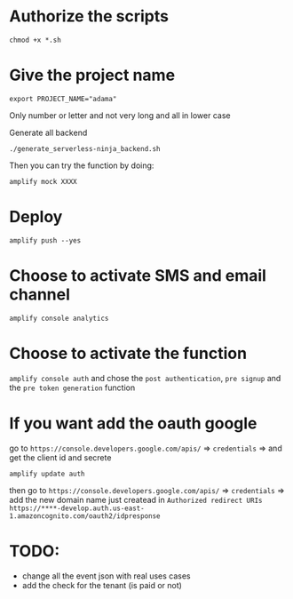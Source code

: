 # Authorize the scripts

`chmod +x *.sh`

# Give the project name

`export PROJECT_NAME="adama"`

Only number or letter and not very long and all in lower case

Generate all backend

`./generate_serverless-ninja_backend.sh`

Then you can try the function by doing:

`amplify mock XXXX`

# Deploy

`amplify push --yes`

# Choose to activate SMS and email channel

`amplify console analytics`

# Choose to activate the function

`amplify console auth` and chose the `post authentication`, `pre signup` and the `pre token generation` function

# If you want add the oauth google
go to `https://console.developers.google.com/apis/` => `credentials` => and get the client id and secrete

`amplify update auth`

then go to `https://console.developers.google.com/apis/` => `credentials` => add the new domain name just createad in `Authorized redirect URIs`
`https://****-develop.auth.us-east-1.amazoncognito.com/oauth2/idpresponse`

# TODO:
- change all the event json with real uses cases
- add the check for the tenant (is paid or not)